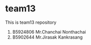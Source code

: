 # team13
This is team13 repository


1. B5924806 Mr.Chanchai Nonthachai
2. B5902644 Mr.Jirasak Kankrasang